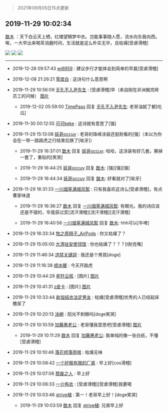 > 2021年09月05日15点更新
<link rel="stylesheet" href="https://cdn.jsdelivr.net/gh/taotie6/sampleJSON@main/css/photo_show.css">


 ## 2019-11-29 10:02:34 

 [㪚木](https://www.coolapk.com/feed/15104549?shareKey=MjZiZDM4ZDE4OWJiNjEzMTc0ZmU~) ：天下白云天上栖，红楼望眼梦中衣。岂能事事随人愿，流水向东我向西。唉，一大早出来喝茶消磨时间，生活就是这么朴实无华，且枯燥[受虐滑稽] 

<div class="album">
<img class="img-item" src="http://image.coolapk.com/feed/2019/1129/10/1081091_db42f2a9_2871_3694@640x368.gif" />
<img class="img-item" src="http://image.coolapk.com/feed/2019/1129/10/1081091_2d7c5548_2946_8718@640x368.gif" />
<img class="img-item" src="http://image.coolapk.com/feed/2019/1129/10/1081091_1908f934_2946_872@680x800.jpeg" />
</div>

 ------- 

- 2019-12-28 09:57:43 [wj6959](uid=3078143) : 建议步行才能体会到简单的早晨[受虐滑稽] 

- 2019-12-08 21:26:21 [零度白](uid=1751114) : 这诗句什么意思啊 

- 2019-11-29 10:56:09 [无孔不入尹先生](uid=468340) : [受虐滑稽]早（来自刚在非洲搬完砖员工的问候） [图片](http://image.coolapk.com/feed/2019/1129/10/468340_2e8de240_6168_2734@465x467.png)

    - 2019-12-02 05:59:00 [TimePass](uid=901253) 回复 [无孔不入尹先生](uid=468340): 老哥油腻了都[吃瓜] 

- 2019-11-30 00:12:55 [可可keke](uid=2190423) : 这诗就有意思了[强] 

- 2019-11-29 15:13:08 [妖哥occuy](uid=1388591) : 老哥的珠峰涂装还挺耐看的[强]（本以为你会在一带一路路虎之行结束后换了[呲牙]） 

    - 2019-11-29 16:37:01 [㪚木](uid=1081091) 回复 [妖哥occuy](uid=1388591): 哈哈，这涂装有好几套。撕掉一套了，重贴的[笑哭] 

    - 2019-11-29 16:44:25 [妖哥occuy](uid=1388591) 回复 [㪚木](uid=1081091): [强][强][强] 

    - 2019-11-29 16:44:34 [妖哥occuy](uid=1388591) 回复 [㪚木](uid=1081091): 好看就对了[呲牙] 

- 2019-11-29 16:31:33 [一川烟草满城风絮](uid=511516) : 只有我喜欢这诗么[受虐滑稽]，有点曹家味道 

    - 2019-11-29 16:36:27 [㪚木](uid=1081091) 回复 [一川烟草满城风絮](uid=511516): 有眼光。我的诗应该还是不错的，毕竟获过奖[流汗滑稽][流汗滑稽][流汗滑稽] 

    - 2019-11-29 16:40:56 [一川烟草满城风絮](uid=511516) 回复 [㪚木](uid=1081091): hhh可以[牛啤] 

- 2019-11-29 16:33:34 [牧之原翔子_AirPods](uid=2946340) : 你又枯燥了？ 

- 2019-11-29 15:05:00 [大清驻安使领馆](uid=2077499) : 你也枯燥了？？？[t耐克嘴] 

- 2019-11-29 11:46:34 [违禁关键詞](uid=798885) : 我还是个男孩[doge] 

- 2019-11-29 11:16:38 [顺水暖](uid=2030768) : 今天开路虎 

- 2019-11-29 10:44:29 [星歼云核](uid=766940) : [图片] [图片](http://image.coolapk.com/feed/2019/1129/10/766940_5e5ccf80_5467_525@1080x1323.jpeg)

- 2019-11-29 10:41:31 [z皮卡](uid=1896403) : [图片] [图片](http://image.coolapk.com/feed/2019/1129/10/1896403_37e580b0_5285_4294@720x960.jpeg)

- 2019-11-29 10:33:44 [新垣结衣法定男友](uid=1178500) : 枯燥[受虐滑稽]优秀的人已经起床撒尿了 

- 2019-11-29 10:20:13 [決絕](uid=2288436) : 阳光不刺眼吗[doge笑哭] 

- 2019-11-29 10:10:59 [加藤惠老公](uid=1266680) : 老哥懂我意思吧[受虐滑稽] [图片](http://image.coolapk.com/feed/2019/1025/20/1266680_bdc37894_6991_2392@1080x474.jpeg)

    - 2019-11-29 10:11:29 [㪚木](uid=1081091) 回复 [加藤惠老公](uid=1266680): 我单纯的像一张白纸，不懂[受虐滑稽] 

- 2019-11-29 10:10:46 [落花烬落雨啼](uid=1966083) : 枯燥无味 

- 2019-11-29 10:08:42 [一个好极有限的厂弟](uid=1656642) : 早上好[cos滑稽] 

- 2019-11-29 10:07:06 [颓废之人](uid=369286) : 早上好 

- 2019-11-29 10:06:33 [一介佈衣](uid=796568) : [受虐滑稽][受虐滑稽]我要喝 

- 2019-11-29 10:03:46 [strive植](uid=1468928) : 第一！老哥早上好！[doge笑哭] 

    - 2019-11-29 10:03:59 [㪚木](uid=1081091) 回复 [strive植](uid=1468928): 兄弟早上好 

